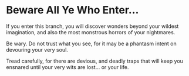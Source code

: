 # Beware All Ye Who Enter...

If you enter this branch, you will discover wonders beyond your wildest imagination, and also the most monstrous horrors of your nightmares.

Be wary. Do not trust what you see, for it may be a phantasm intent on devouring your very soul.

Tread carefully, for there are devious, and deadly traps that will keep you ensnared until your very wits are lost... or your life.
